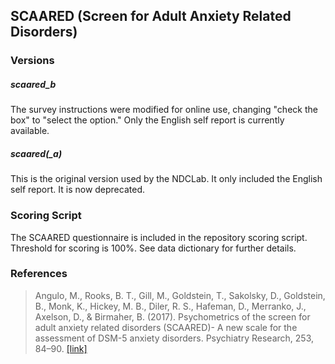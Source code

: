 ## SCAARED (Screen for Adult Anxiety Related Disorders)

### Versions
##### scaared_b
The survey instructions were modified for online use, changing "check the box" to "select the option." Only the English self report is currently available.

##### scaared(_a)
This is the original version used by the NDCLab. It only included the English self report. It is now deprecated.


### Scoring Script
The SCAARED questionnaire is included in the repository scoring script. Threshold for scoring is 100%. See data dictionary for further details.


### References
> Angulo, M., Rooks, B. T., Gill, M., Goldstein, T., Sakolsky, D., Goldstein, B., Monk, K., Hickey, M. B., Diler, R. S., Hafeman, D., Merranko, J., Axelson, D., & Birmaher, B. (2017). Psychometrics of the screen for adult anxiety related disorders (SCAARED)- A new scale for the assessment of DSM-5 anxiety disorders. Psychiatry Research, 253, 84–90. [[link]](https://pubmed.ncbi.nlm.nih.gov/28359032/)
